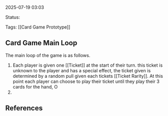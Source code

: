 2025-07-19 03:03

Status:

Tags: [[Card Game Prototype]]

## Card Game Main Loop
The main loop of the game is as follows.
1. Each player is given one [[Ticket]] at the start of their turn. this ticket is unknown to the player and has a special effect, the ticket given is determined by a random pull given each tickets [[Ticket Rarity]]. At this point each player can choose to play their ticket until they play their 3 cards for the hand, O
2. 
 

## References
